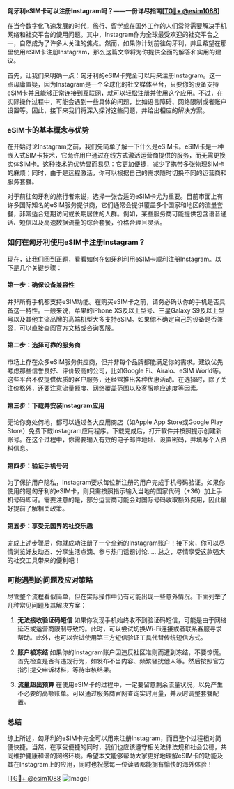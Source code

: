**匈牙利eSIM卡可以注册Instagram吗？——一份详尽指南[[TG💪+ @esim1088](https://t.me/s/esim1088)]**

在当今数字化飞速发展的时代，旅行、留学或在国外工作的人们常常需要解决手机网络和社交平台的使用问题。其中，Instagram作为全球最受欢迎的社交平台之一，自然成为了许多人关注的焦点。然而，如果你计划前往匈牙利，并且希望在那里使用eSIM卡注册Instagram，那么这篇文章将为你提供全面的解答和实用的建议。

首先，让我们来明确一点：匈牙利的eSIM卡完全可以用来注册Instagram。这一点毋庸置疑，因为Instagram是一个全球化的社交媒体平台，只要你的设备支持eSIM卡并且能够正常连接到互联网，就可以轻松注册并使用这个应用。不过，在实际操作过程中，可能会遇到一些具体的问题，比如语言障碍、网络限制或者账户设置等。因此，接下来我们将深入探讨这些问题，并给出相应的解决方案。

### eSIM卡的基本概念与优势

在开始讨论Instagram之前，我们先简单了解一下什么是eSIM卡。eSIM卡是一种嵌入式SIM卡技术，它允许用户通过在线方式激活运营商提供的服务，而无需更换实体SIM卡。这种技术的优势显而易见：它更加便捷，减少了携带多张物理SIM卡的麻烦；同时，由于是远程激活，你可以根据自己的需求随时切换不同的运营商和服务套餐。

对于前往匈牙利的旅行者来说，选择一张合适的eSIM卡尤为重要。目前市面上有许多国际知名的eSIM服务提供商，它们通常会提供覆盖多个国家和地区的流量套餐，非常适合短期访问或长期居住的人群。例如，某些服务商可能提供包含语音通话、短信以及高速数据流量的综合套餐，价格合理且灵活。

### 如何在匈牙利使用eSIM卡注册Instagram？

现在，让我们回到正题，看看如何在匈牙利利用eSIM卡顺利注册Instagram。以下是几个关键步骤：

#### 第一步：确保设备兼容性
并非所有手机都支持eSIM功能。在购买eSIM卡之前，请务必确认你的手机是否具备这一特性。一般来说，苹果的iPhone XS及以上型号、三星Galaxy S9及以上型号以及其他主流品牌的高端机型大多支持eSIM。如果你不确定自己的设备是否兼容，可以直接查阅官方文档或咨询客服。

#### 第二步：选择可靠的服务商
市场上存在众多eSIM服务供应商，但并非每个品牌都能满足你的需求。建议优先考虑那些信誉良好、评价较高的公司，比如Google Fi、Airalo、eSIM World等。这些平台不仅提供优质的客户服务，还经常推出各种优惠活动。在选择时，除了关注价格外，还要注意流量额度、网络覆盖范围以及客服响应速度等因素。

#### 第三步：下载并安装Instagram应用
无论你身处何地，都可以通过各大应用商店（如Apple App Store或Google Play Store）免费下载Instagram应用程序。下载完成后，打开软件并按照提示创建新账号。在这个过程中，你需要输入有效的电子邮件地址、设置密码，并填写个人资料信息。

#### 第四步：验证手机号码
为了保护用户隐私，Instagram要求每位新注册的用户完成手机号码验证。如果你使用的是匈牙利的eSIM卡，则只需按照指示输入当地的国家代码（+36）加上手机号码即可。需要注意的是，部分运营商可能会对国际号码收取额外费用，因此最好提前了解相关政策。

#### 第五步：享受无国界的社交乐趣
完成上述步骤后，你就成功注册了一个全新的Instagram账户！接下来，你可以尽情浏览好友动态、分享生活点滴、参与热门话题讨论……总之，尽情享受这款强大的社交工具带来的便利吧！

### 可能遇到的问题及应对策略

尽管整个流程看似简单，但在实际操作中仍有可能出现一些意外情况。下面列举了几种常见问题及其解决方案：

1. **无法接收验证码短信**
   如果你发现手机始终收不到验证码短信，可能是由于网络延迟或运营商限制导致的。此时，可以尝试切换Wi-Fi连接或者联系客服寻求帮助。此外，也可以尝试使用第三方短信验证工具代替传统短信方式。

2. **账户被冻结**
   如果你的Instagram账户因违反社区准则而遭到冻结，不要惊慌。首先检查是否有违规行为，如发布不当内容、频繁骚扰他人等。然后按照官方指引提交申诉材料，等待审核结果。

3. **流量超出预算**
   在使用eSIM卡的过程中，一定要留意剩余流量状况，以免产生不必要的高额账单。可以通过服务商官网查询实时用量，并及时调整套餐配置。

### 总结

综上所述，匈牙利的eSIM卡完全可以用来注册Instagram，而且整个过程相对简便快捷。当然，在享受便捷的同时，我们也应该遵守相关法律法规和社会公德，共同维护健康和谐的网络环境。希望本文能够帮助大家更好地理解eSIM卡的功能及其在Instagram上的应用，同时也祝愿每一位读者都能拥有愉快的海外体验！

[[TG💪+ @esim1088](https://t.me/s/esim1088) ![Image](https://i.postimg.cc/4NQfJmqS/Snipaste-2025-05-13-00-14-12.png)]